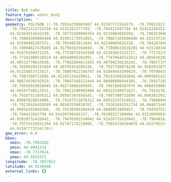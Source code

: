 ```yaml
---
title: Bob Lake
feature_type: water_body
description: ''
geometry: POLYGON ((-78.79914238065967 44.91597771554179, -78.79922821134784 44.91944209381939,
  -78.79622413725158 44.9232101277703, -78.794421692794 44.92418248351234, -78.79150344938681
  44.92363553543239, -78.78772689909354 44.9215084656194, -78.78635360807856 44.92412171176082,
  -78.78884269804408 44.92491173951863, -78.78867103666686 44.92533713458089, -78.78369285673584
  44.92509405207372, -78.7854953011943 44.92248085016318, -78.78420784086657 44.91938131705341,
  -78.78094627470495 44.91798343368693, -78.77888633818201 44.91524834613122, -78.77528144926686
  44.91476209471425, -78.77330734343208 44.91293861525717, -78.77176239103989 44.90874439292929,
  -78.77201988310524 44.90540095301091, -78.77476646513612 44.90503620234606, -78.77691223234723
  44.90515778615838, -78.77862884611663 44.90704230236243, -78.78017379850886 44.90837966347949,
  -78.78309204191694 44.90795414286316, -78.7837786874249 44.91020328758476, -78.78369285673584
  44.91154057515627, -78.78807022184797 44.91044643309429, -78.78798439115982 44.91226999162573,
  -78.7907309731898 44.91245234429661, -78.79193260282848 44.90996014104724, -78.79047348112444
  44.90874439292929, -78.79047348112444 44.90600886564305, -78.78927185148665 44.90540095301091,
  -78.78910019010945 44.90272606105699, -78.7891860207976 44.8988350869445, -78.78952934355203
  44.89597748513551, -78.79021598905906 44.89415340972837, -78.79141761869775 44.89415340972837,
  -78.79167511076312 44.89567347658543, -78.7907309731898 44.89634229327383, -78.79004432768276
  44.89907828054086, -78.79167511076312 44.89932147310923, -78.79098846525606 44.9013885684066,
  -78.79210426420569 44.90345558938767, -78.79201843351754 44.90467144936684, -78.79167511076312
  44.90856202849368, -78.79330589384436 44.9088051809457, -78.79450752348305 44.91129743427546,
  -78.794421692794 44.91439740345157, -78.79296257108994 44.9153699083421, -78.79261924833642
  44.91828732426842, -78.79476501554842 44.91828732426842, -78.79648162931693 44.91877354585571,
  -78.79725410551394 44.91707175229985, -78.79854156584078 44.91579537405703, -78.79914238065967
  44.91597771554179))
geo_error: 0.0
bbox:
  xmin: -78.7992282
  ymin: 44.8941534
  xmax: -78.7717624
  ymax: 44.9253371
longitude: -78.7857852
latitude: 44.9136948
external_links: {}
---
```

